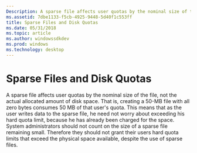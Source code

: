 ```yaml
---
Description: A sparse file affects user quotas by the nominal size of the file, not the actual allocated amount of disk space.
ms.assetid: 7dbe1133-f5cb-4925-9448-5d40f1c553ff
title: Sparse Files and Disk Quotas
ms.date: 05/31/2018
ms.topic: article
ms.author: windowssdkdev
ms.prod: windows
ms.technology: desktop
---
```


# Sparse Files and Disk Quotas

A sparse file affects user quotas by the nominal size of the file, not the actual allocated amount of disk space. That is, creating a 50-MB file with all zero bytes consumes 50 MB of that user's quota. This means that as the user writes data to the sparse file, he need not worry about exceeding his hard quota limit, because he has already been charged for the space. System administrators should not count on the size of a sparse file remaining small. Therefore they should not grant their users hard quota limits that exceed the physical space available, despite the use of sparse files.

 

 



